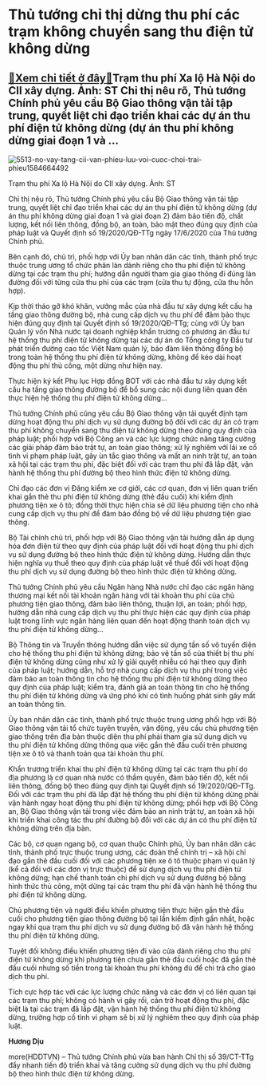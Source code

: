 Thủ tướng chỉ thị dừng thu phí các trạm không chuyển sang thu điện tử không dừng
================================================================================

[:gift:Xem chi tiết ở đây:gift:](https://hddtvn.com/thu-tuong-chi-thi-dung-thu-phi-cac-tram-khong-chuyen-sang-thu-dien-tu-khong-dung/)Trạm thu phí Xa lộ Hà Nội do CII xây dựng. Ảnh: ST Chỉ thị nêu rõ, Thủ tướng Chính phủ yêu cầu Bộ Giao thông vận tải tập trung, quyết liệt chỉ đạo triển khai các dự án thu phí điện tử không dừng (dự án thu phí không dừng giai đoạn 1 và …
---------------------------------------------------------------------------------------------------------------------------------------------------------------------------------------------------------------------------------------------





![5513-no-vay-tang-cii-van-phieu-luu-voi-cuoc-choi-trai-phieu1584664492](https://haiquanonline.com.vn/stores/news_dataimages/hiennt/042020/09/11/in_article/5513_no-vay-tang-cii-van-phieu-luu-voi-cuoc-choi-trai-phieu1584664492.jpg?rt=20201007183010 "Trạm thu phí Xa lộ Hà Nội do CII xây dựng. Ảnh: ST")


Trạm thu phí Xa lộ Hà Nội do CII xây dựng. Ảnh: ST



Chỉ thị nêu rõ, Thủ tướng Chính phủ yêu cầu Bộ Giao thông vận tải tập trung, quyết liệt chỉ đạo triển khai các dự án thu phí điện tử không dừng (dự án thu phí không dừng giai đoạn 1 và giai đoạn 2) đảm bảo tiến độ, chất lượng, kết nối liên thông, đồng bộ, an toàn, bảo mật theo đúng quy định của pháp luật và Quyết định số 19/2020/QĐ-TTg ngày 17/6/2020 của Thủ tướng Chính phủ.


Bên cạnh đó, chủ trì, phối hợp với Ủy ban nhân dân các tỉnh, thành phố trực thuộc trung ương tổ chức phân làn dành riêng cho thu phí điện tử không dừng tại các trạm thu phí; hướng dẫn người tham gia giao thông đi đúng làn đường đối với từng cửa thu phí của các trạm (cửa thu tự động, cửa thu hỗn hợp).


Kịp thời tháo gỡ khó khăn, vướng mắc của nhà đầu tư xây dựng kết cấu hạ tầng giao thông đường bộ, nhà cung cấp dịch vụ thu phí để đảm bảo thực hiện đúng quy định tại Quyết định số 19/2020/QĐ-TTg; cùng với Ủy ban Quản lý vốn Nhà nước tại doanh nghiệp khẩn trương có phương án đầu tư hệ thống thu phí điện tử không dừng tại các dự án do Tổng công ty Đầu tư phát triển đường cao tốc Việt Nam quản lý, bảo đảm liên thông đồng bộ trong toàn hệ thống thu phí điện tử không dừng, không để kéo dài hoạt động thu phí thủ công, một dừng như hiện nay.


Thực hiện ký kết Phụ lục Hợp đồng BOT với các nhà đầu tư xây dựng kết cấu hạ tầng giao thông đường bộ để bổ sung các nội dung liên quan đến thực hiện hệ thống thu phí điện tử không dừng…


Thủ tướng Chính phủ cũng yêu cầu Bộ Giao thông vận tải quyết định tạm dừng hoạt động thu phí dịch vụ sử dụng đường bộ đối với các dự án có trạm thu phí không chuyển sang thu điện tử không dừng theo đúng quy định của pháp luật; phối hợp với Bộ Công an và các lực lượng chức năng tăng cường các giải pháp đảm bảo trật tự, an toàn giao thông; xử lý nghiêm với lái xe cố tình vi phạm pháp luật, gây ùn tắc giao thông và mất an ninh trật tự, an toàn xã hội tại các trạm thu phí, đặc biệt đối với các trạm thu phí đã lắp đặt, vận hành hệ thống thu phí đường bộ theo hình thức điện tử không dừng.


Chỉ đạo các đơn vị Đăng kiểm xe cơ giới, các cơ quan, đơn vị liên quan triển khai gắn thẻ thu phí điện tử không dừng (thẻ đầu cuối) khi kiểm định phương tiện xe ô tô; đồng thời thực hiện chia sẻ dữ liệu phương tiện cho nhà cung cấp dịch vụ thu phí để đảm bảo đồng bộ về dữ liệu phương tiện giao thông.


Bộ Tài chính chủ trì, phối hợp với Bộ Giao thông vận tải hướng dẫn áp dụng hóa đơn điện tử theo quy định của pháp luật đối với hoạt động thu phí dịch vụ sử dụng đường bộ theo hình thức điện tử không dừng. Hướng dẫn thực hiện nghĩa vụ thuế theo quy định của pháp luật về thuế đối với hoạt động thu phí dịch vụ sử dụng đường bộ theo hình thức điện tử không dừng.


Thủ tướng Chính phủ yêu cầu Ngân hàng Nhà nước chỉ đạo các ngân hàng thương mại kết nối tài khoản ngân hàng với tài khoản thu phí của chủ phương tiện giao thông, đảm bảo liên thông, thuận lợi, an toàn; phối hợp, hướng dẫn nhà cung cấp dịch vụ thu phí thực hiện các quy định của pháp luật trong lĩnh vực ngân hàng liên quan đến hoạt động thanh toán dịch vụ thu phí điện tử không dừng…


Bộ Thông tin và Truyền thông hướng dẫn việc sử dụng tần số vô tuyến điện cho hệ thống thu phí điện tử không dừng; bảo vệ tần số của thiết bị thu phí điện tử không dừng cũng như xử lý giải quyết nhiễu có hại theo quy định của pháp luật; hướng dẫn, hỗ trợ nhà cung cấp dịch vụ thu phí trong việc đảm bảo an toàn thông tin cho hệ thống thu phí điện tử không dừng theo quy định của pháp luật; kiểm tra, đánh giá an toàn thông tin cho hệ thống thu phí điện tử không dừng và ứng phó khi có tình huống phát sinh gây mất an toàn thông tin.


Ủy ban nhân dân các tỉnh, thành phố trực thuộc trung ương phối hợp với Bộ Giao thông vận tải tổ chức tuyên truyền, vận động, yêu cầu chủ phương tiện giao thông trên địa bàn thuộc diện thu phí phải tham gia sử dụng dịch vụ thu phí điện tử không dừng thông qua việc gắn thẻ đầu cuối trên phương tiện xe ô tô và thanh toán qua tài khoản thu phí.


Khẩn trương triển khai thu phí điện tử không dừng tại các trạm thu phí do địa phương là cơ quan nhà nước có thẩm quyền, đảm bảo tiến độ, kết nối liên thông, đồng bộ theo đúng quy định tại Quyết định số 19/2020/QĐ-TTg. Đối với các trạm thu phí đã lắp đặt hệ thống thu phí điện tử không dừng phải vận hành ngay hoạt động thu phí điện tử không dừng; phối hợp với Bộ Công an, Bộ Giao thông vận tải trong việc đảm bảo an ninh trật tự, an toàn xã hội khi triển khai công tác thu phí đường bộ đối với các dự án có thu phí điện tử không dừng trên địa bàn.


Các bộ, cơ quan ngang bộ, cơ quan thuộc Chính phủ, Ủy ban nhân dân các tỉnh, thành phố trực thuộc trung ương, các đoàn thể chính trị – xã hội chỉ đạo gắn thẻ đầu cuối đối với các phương tiện xe ô tô thuộc phạm vi quản lý (kể cả đối với các đơn vị trực thuộc) để sử dụng dịch vụ thu phí điện tử không dừng; hạn chế thanh toán chi phí dịch vụ sử dụng đường bộ bằng hình thức thủ công, một dừng tại các trạm thu phí đã vận hành hệ thống thu phí điện tử không dừng.


Chủ phương tiện và người điều khiển phương tiện thực hiện gắn thẻ đầu cuối cho phương tiện giao thông đường bộ tại lần kiểm định gần nhất, hoặc ngay khi qua trạm thu phí dịch vụ sử dụng đường bộ đã vận hành hệ thống thu phí điện tử không dừng.


Tuyệt đối không điều khiển phương tiện đi vào cửa dành riêng cho thu phí điện tử không dừng khi phương tiện chưa gắn thẻ đầu cuối hoặc đã gắn thẻ đầu cuối nhưng số tiền trong tài khoản thu phí không đủ để chi trả cho giao dịch thu phí.


Tích cực hợp tác với các lực lượng chức năng và các đơn vị có liên quan tại các trạm thu phí; không có hành vi gây rối, cản trở hoạt động thu phí, đặc biệt là tại các trạm đã lắp đặt, vận hành hệ thống thu phí điện tử không dừng, trường hợp cố tình vi phạm sẽ bị xử lý nghiêm theo quy định của pháp luật.




**Hương Dịu**



more(HDDTVN) – Thủ tướng Chính phủ vừa ban hành Chỉ thị số 39/CT-TTg đẩy nhanh tiến độ triển khai và tăng cường sử dụng dịch vụ thu phí đường bộ theo hình thức điện tử không dừng.

